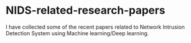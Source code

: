 # NIDS-related-research-papers
I have collected some of the recent papers related to Network Intrusion Detection System using Machine learning/Deep learning.
